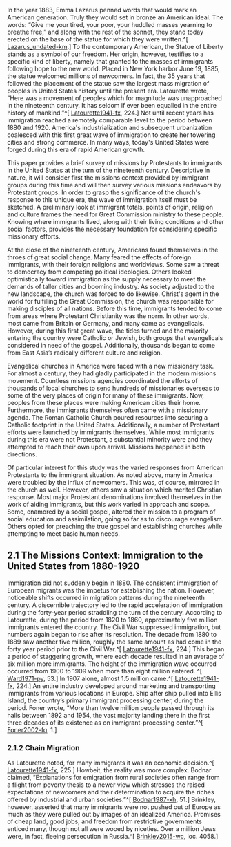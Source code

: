 In the year 1883, Emma Lazarus penned words that would mark an American generation. Truly they would set in bronze an American ideal. The words: “Give me your tired, your poor, your huddled masses yearning to breathe free,” and along with the rest of the sonnet, they stand today erected on the base of the statue for which they were written.^[  [Lazarus_undated-km](http://markup.rocks/#Lazarus_undated-km).] To the contemporary American, the Statue of Liberty stands as a symbol of our freedom. Her origin, however, testifies to a specific kind of liberty, namely that granted to the masses of immigrants following hope to the new world. Placed in New York harbor June 19, 1885, the statue welcomed millions of newcomers. In fact, the 35 years that followed the placement of the statue saw the largest mass migration of peoples in United States history until the present era. Latourette wrote, “Here was a movement of peoples which for magnitude was unapproached in the nineteenth century. It has seldom if ever been equalled in the entire history of mankind.”^[  [Latourette1941-fx](http://markup.rocks/#Latourette1941-fx), 224.] Not until recent years has immigration reached a remotely comparable level to the period between 1880 and 1920. America's industrialization and subsequent urbanization coalesced with this first great wave of immigration to create her towering cities and strong commerce. In many ways, today's United States were forged during this era of rapid American growth.

This paper provides a brief survey of missions by Protestants to immigrants in the United States at the turn of the nineteenth century. Descriptive in nature, it will consider first the missions context provided by immigrant groups during this time and will then survey various missions endeavors by Protestant groups. In order to grasp the significance of the church's response to this unique era, the wave of immigration itself must be sketched. A preliminary look at immigrant totals, points of origin, religion and culture frames the need for Great Commission ministry to these people. Knowing where immigrants lived, along with their living conditions and other social factors, provides the necessary foundation for considering specific missionary efforts.

At the close of the nineteenth century, Americans found themselves in the throes of great social change. Many feared the effects of foreign immigrants, with their foreign religions and worldviews. Some saw a threat to democracy from competing political ideologies. Others looked optimistically toward immigration as the supply necessary to meet the demands of taller cities and booming industry. As society adjusted to the new landscape, the church was forced to do likewise. Christ's agent in the world for fulfilling the Great Commission, the church was responsible for making disciples of all nations. Before this time, immigrants tended to come from areas where Protestant Christianity was the norm. In other words, most came from Britain or Germany, and many came as evangelicals. However, during this first great wave, the tides turned and the majority entering the country were Catholic or Jewish, both groups that evangelicals considered in need of the gospel. Additionally, thousands began to come from East Asia’s radically different culture and religion.

Evangelical churches in America were faced with a new missionary task. For almost a century, they had gladly participated in the modern missions movement. Countless missions agencies coordinated the efforts of thousands of local churches to send hundreds of missionaries overseas to some of the very places of origin for many of these immigrants. Now, peoples from these places were making American cities their home. Furthermore, the immigrants themselves often came with a missionary agenda. The Roman Catholic Church poured resources into securing a Catholic footprint in the United States. Additionally, a number of Protestant efforts were launched by immigrants themselves. While most immigrants during this era were not Protestant, a substantial minority were and they attempted to reach their own upon arrival. Missions happened in both directions.

Of particular interest for this study was the varied responses from American Protestants to the immigrant situation. As noted above, many in America were troubled by the influx of newcomers. This was, of course, mirrored in the church as well. However, others saw a situation which merited Christian response. Most major Protestant denominations involved themselves in the work of aiding immigrants, but this work varied in approach and scope. Some, enamored by a social gospel, altered their mission to a program of social education and assimilation, going so far as to discourage evangelism. Others opted for preaching the true gospel and establishing churches while attempting to meet basic human needs.

## 2.1 The Missions Context: Immigration to the United States from 1880-1920

Immigration did not suddenly begin in 1880. The consistent immigration of European migrants was the impetus for establishing the nation. However, noticeable shifts occurred in migration patterns during the nineteenth century. A discernible trajectory led to the rapid acceleration of immigration during the forty-year period straddling the turn of the century. According to Latourette, during the period from 1820 to 1860, approximately five million immigrants entered the country. The Civil War suppressed immigration, but numbers again began to rise after its resolution. The decade from 1880 to 1889 saw another five million, roughly the same amount as had come in the forty year period prior to the Civil War.^[  [Latourette1941-fx](http://markup.rocks/#Latourette1941-fx), 224.] This began a period of staggering growth, where each decade resulted in an average of six million more immigrants. The height of the immigration wave occurred occurred from 1900 to 1909 when more than eight million entered. ^[  [Ward1971-py](http://markup.rocks/#Ward1971-py), 53.] In 1907 alone, almost 1.5 million came.^[  [Latourette1941-fx](http://markup.rocks/#Latourette1941-fx), 224.] An entire industry developed around marketing and transporting immigrants from various locations in Europe. Ship after ship pulled into Ellis Island, the country’s primary immigrant processing center, during the period. Foner wrote, “More than twelve million people passed through its halls between 1892 and 1954, the vast majority landing there in the first three decades of its existence as on immigrant-processing center.”^[  [Foner2002-fq](http://markup.rocks/#Foner2002-fq), 1.]

### 2.1.2 Chain Migration

As Latourette noted, for many immigrants it was an economic decision.^[  [Latourette1941-fx](http://markup.rocks/#Latourette1941-fx), 225.] Howbeit, the reality was more complex. Bodnar claimed, “Explanations for emigration from rural societies often range from a flight from poverty thesis to a newer view which stresses the raised expectations of newcomers and their determination to acquire the riches offered by industrial and urban societies.”^[  [Bodnar1987-xh](http://markup.rocks/#Bodnar1987-xh), 51.] Brinkley, however, asserted that many immigrants were not pushed out of Europe as much as they were pulled out by images of an idealized America. Promises of cheap land, good jobs, and freedom from restrictive governments enticed many, though not all were wooed by niceties. Over a million Jews were, in fact, fleeing persecution in Russia.^[  [Brinkley2015-wc](http://markup.rocks/#Brinkley2015-wc), loc. 4058.]
<!--stackedit_data:
eyJoaXN0b3J5IjpbLTEwMzUwNjkxNzRdfQ==
-->